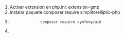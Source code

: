 1. Activar extension en php.ini: extension=gmp
2. instalar paquete composer require simplito/elliptic-php
3.                   composer require symfony/uid
4. 